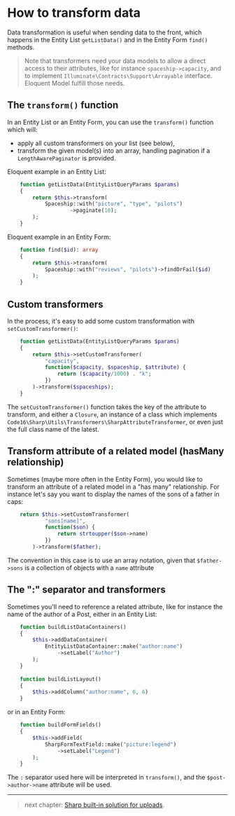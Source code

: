 # How to transform data

Data transformation is useful when sending data to the front, which happens in the Entity List `getListData()` and in the Entity Form `find()` methods.

> Note that transformers need your data models to allow a direct access to their attributes, like for instance `spaceship->capacity`, and to implement `Illuminate\Contracts\Support\Arrayable` interface. Eloquent Model fulfill those needs.


## The `transform()` function

In an Entity List or an Entity Form, you can use the `transform()` function which will:

- apply all custom transformers on your list (see below),
- transform the given model(s) into an array, handling pagination if a `LengthAwarePaginator` is provided.

Eloquent example in an Entity List:

```php
    function getListData(EntityListQueryParams $params)
    {
        return $this->transform(
            Spaceship::with("picture", "type", "pilots")
                    ->paginate(10);
        );
    }
```

Eloquent example in an Entity Form:

```php
    function find($id): array
    {
        return $this->transform(
            Spaceship::with("reviews", "pilots")->findOrFail($id)
        );
    }
```

## Custom transformers

In the process, it's easy to add some custom transformation with `setCustomTransformer()`:

```php
    function getListData(EntityListQueryParams $params)
    {
        return $this->setCustomTransformer(
            "capacity", 
            function($capacity, $spaceship, $attribute) {
                return ($capacity/1000) . "k";
            })
        )->transform($spaceships);
    }
```

The `setCustomTransformer()` function takes the key of the attribute to transform, and either a `Closure`, an instance of a class which implements `Code16\Sharp\Utils\Transformers\SharpAttributeTransformer`, or even just the full class name of the latest.


## Transform attribute of a related model (hasMany relationship)

Sometimes (maybe more often in the Entity Form), you would like to transform an attribute of a related model in a "has many" relationship. For instance let's say you want to display the names of the sons of a father in caps:

```php
    return $this->setCustomTransformer(
            "sons[name]", 
            function($son) {
                return strtoupper($son->name)
            })
        )->transform($father);
```

The convention in this case is to use an array notation, given that `$father->sons` is a collection of objects with a `name` attribute


## The ":" separator and transformers

Sometimes you'll need to reference a related attribute, like for instance the name of the author of a Post, either in an Entity List:

```php
    function buildListDataContainers()
    {
        $this->addDataContainer(
            EntityListDataContainer::make("author:name")
                ->setLabel("Author")
        );
    }
    
    function buildListLayout()
    {
        $this->addColumn("author:name", 6, 6)
    }
```

or in an Entity Form:

```php
    function buildFormFields()
    {
        $this->addField(
            SharpFormTextField::make("picture:legend")
                ->setLabel("Legend")
        );
    }
```

The `:` separator used here will be interpreted in `transform()`, and the `$post->author->name` attribute will be used.


---

> next chapter: [Sharp built-in solution for uploads](sharp-built-in-solution-for-uploads.md).
